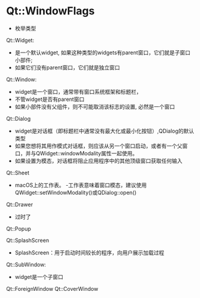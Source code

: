 # Qt::WindowFlags

- 枚举类型

Qt::Widget: 

- 是一个默认widget, 如果这种类型的widgets有parent窗口，它们就是子窗口小部件; 
- 如果它们没有parent窗口，它们就是独立窗口

Qt::Window:

- widget是一个窗口，通常带有窗口系统框架和标题栏，
- 不管widget是否有parent窗口
- 如果小部件没有父组件，则不可能取消该标志的设置, 必然是一个窗口

Qt::Dialog

- widget是对话框（即标题栏中通常没有最大化或最小化按钮）,QDialog的默认类型
- 如果您想将其用作模式对话框，则应该从另一个窗口启动，或者有一个父窗口，并与QWidget::windowModality属性一起使用。
- 如果设置为模态，对话框将阻止应用程序中的其他顶级窗口获取任何输入

Qt::Sheet

- macOS上的工作表。
-工作表意味着窗口模态，建议使用QWidget::setWindowModality()或QDialog::open()

Qt::Drawer

- 过时了

Qt::Popup


Qt::SplashScreen

- SplashScreen：用于启动时间较长的程序，向用户展示加载过程

Qt::SubWindow: 

- widget是一个子窗口

Qt::ForeignWindow
Qt::CoverWindow